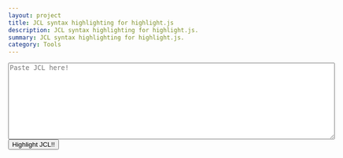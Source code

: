 ```yaml
---
layout: project
title: JCL syntax highlighting for highlight.js
description: JCL syntax highlighting for highlight.js.
summary: JCL syntax highlighting for highlight.js.
category: Tools
---
```


<html>
<body>
<textarea id='intext' rows=10 cols=80 placeholder='Paste JCL here!'></textarea><br>
<button id='submitbtn'>Highlight JCL!!</button>
<pre><code id='highlightedCode' class="language-jcl">
</code></pre>

</body>
</html>
<script src="https://cdnjs.cloudflare.com/ajax/libs/highlight.js/11.2.0/highlight.min.js"></script>
<script type="text/javascript" src="./jcl.min.js"></script>
<script type="text/javascript" src="./gen.js"></script>
<script type="text/javascript">
  hljs.highlightAll();
</script>